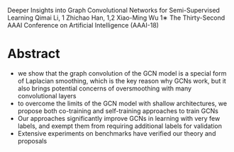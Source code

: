 Deeper Insights into Graph Convolutional Networks for Semi-Supervised Learning
Qimai Li, 1 Zhichao Han, 1,2 Xiao-Ming Wu 1∗
The Thirty-Second AAAI Conference on Artificial Intelligence (AAAI-18)

# Abstract

* we show that the graph convolution of the GCN model is a special form of
  Laplacian smoothing, which is the key reason why GCNs work, but it also brings
  potential concerns of oversmoothing with many convolutional layers
* to overcome the limits of the GCN model with shallow architectures, we
  propose both co-training and self-training approaches to train GCNs
* Our approaches significantly improve GCNs in learning with very few labels,
  and exempt them from requiring additional labels for validation
* Extensive experiments on benchmarks have verified our theory and proposals
